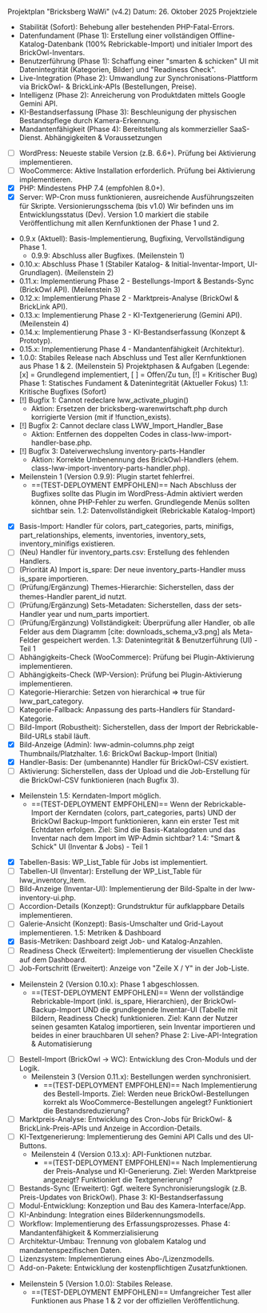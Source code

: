 Projektplan "Bricksberg WaWi" (v4.2)
Datum: 26. Oktober 2025
Projektziele
 * Stabilität (Sofort): Behebung aller bestehenden PHP-Fatal-Errors.
 * Datenfundament (Phase 1): Erstellung einer vollständigen Offline-Katalog-Datenbank (100% Rebrickable-Import) und initialer Import des BrickOwl-Inventars.
 * Benutzerführung (Phase 1): Schaffung einer "smarten & schicken" UI mit Datenintegrität (Kategorien, Bilder) und "Readiness Check".
 * Live-Integration (Phase 2): Umwandlung zur Synchronisations-Plattform via BrickOwl- & BrickLink-APIs (Bestellungen, Preise).
 * Intelligenz (Phase 2): Anreicherung von Produktdaten mittels Google Gemini API.
 * KI-Bestandserfassung (Phase 3): Beschleunigung der physischen Bestandspflege durch Kamera-Erkennung.
 * Mandantenfähigkeit (Phase 4): Bereitstellung als kommerzieller SaaS-Dienst.
Abhängigkeiten & Voraussetzungen
 * [ ] WordPress: Neueste stabile Version (z.B. 6.6+). Prüfung bei Aktivierung implementieren.
 * [ ] WooCommerce: Aktive Installation erforderlich. Prüfung bei Aktivierung implementieren.
 * [x] PHP: Mindestens PHP 7.4 (empfohlen 8.0+).
 * [x] Server: WP-Cron muss funktionieren, ausreichende Ausführungszeiten für Skripte.
Versionierungsschema (bis v1.0)
Wir befinden uns im Entwicklungsstatus (Dev). Version 1.0 markiert die stabile Veröffentlichung mit allen Kernfunktionen der Phase 1 und 2.
 * 0.9.x (Aktuell): Basis-Implementierung, Bugfixing, Vervollständigung Phase 1.
   * 0.9.9: Abschluss aller Bugfixes. (Meilenstein 1)
 * 0.10.x: Abschluss Phase 1 (Stabiler Katalog- & Initial-Inventar-Import, UI-Grundlagen). (Meilenstein 2)
 * 0.11.x: Implementierung Phase 2 - Bestellungs-Import & Bestands-Sync (BrickOwl API). (Meilenstein 3)
 * 0.12.x: Implementierung Phase 2 - Marktpreis-Analyse (BrickOwl & BrickLink API).
 * 0.13.x: Implementierung Phase 2 - KI-Textgenerierung (Gemini API). (Meilenstein 4)
 * 0.14.x: Implementierung Phase 3 - KI-Bestandserfassung (Konzept & Prototyp).
 * 0.15.x: Implementierung Phase 4 - Mandantenfähigkeit (Architektur).
 * 1.0.0: Stabiles Release nach Abschluss und Test aller Kernfunktionen aus Phase 1 & 2. (Meilenstein 5)
Projektphasen & Aufgaben
(Legende: [x] = Grundlegend implementiert, [ ] = Offen/Zu tun, [!] = Kritischer Bug)
Phase 1: Statisches Fundament & Datenintegrität (Aktueller Fokus)
1.1: Kritische Bugfixes (Sofort)
 * [!] Bugfix 1: Cannot redeclare lww_activate_plugin()
   * Aktion: Ersetzen der bricksberg-warenwirtschaft.php durch korrigierte Version (mit if !function_exists).
 * [!] Bugfix 2: Cannot declare class LWW_Import_Handler_Base
   * Aktion: Entfernen des doppelten Codes in class-lww-import-handler-base.php.
 * [!] Bugfix 3: Dateiverwechslung inventory-parts-Handler
   * Aktion: Korrekte Umbenennung des BrickOwl-Handlers (ehem. class-lww-import-inventory-parts-handler.php).
 * Meilenstein 1 (Version 0.9.9): Plugin startet fehlerfrei.
   * ==(TEST-DEPLOYMENT EMPFOHLEN)== Nach Abschluss der Bugfixes sollte das Plugin im WordPress-Admin aktiviert werden können, ohne PHP-Fehler zu werfen. Grundlegende Menüs sollten sichtbar sein.
1.2: Datenvollständigkeit (Rebrickable Katalog-Import)
 * [x] Basis-Import: Handler für colors, part_categories, parts, minifigs, part_relationships, elements, inventories, inventory_sets, inventory_minifigs existieren.
 * [ ] (Neu) Handler für inventory_parts.csv: Erstellung des fehlenden Handlers.
 * [ ] (Priorität A) Import is_spare: Der neue inventory_parts-Handler muss is_spare importieren.
 * [ ] (Prüfung/Ergänzung) Themes-Hierarchie: Sicherstellen, dass der themes-Handler parent_id nutzt.
 * [ ] (Prüfung/Ergänzung) Sets-Metadaten: Sicherstellen, dass der sets-Handler year und num_parts importiert.
 * [ ] (Prüfung/Ergänzung) Vollständigkeit: Überprüfung aller Handler, ob alle Felder aus dem Diagramm [cite: downloads_schema_v3.png] als Meta-Felder gespeichert werden.
1.3: Datenintegrität & Benutzerführung (UI) - Teil 1
 * [ ] Abhängigkeits-Check (WooCommerce): Prüfung bei Plugin-Aktivierung implementieren.
 * [ ] Abhängigkeits-Check (WP-Version): Prüfung bei Plugin-Aktivierung implementieren.
 * [ ] Kategorie-Hierarchie: Setzen von hierarchical => true für lww_part_category.
 * [ ] Kategorie-Fallback: Anpassung des parts-Handlers für Standard-Kategorie.
 * [ ] Bild-Import (Robustheit): Sicherstellen, dass der Import der Rebrickable-Bild-URLs stabil läuft.
 * [x] Bild-Anzeige (Admin): lww-admin-columns.php zeigt Thumbnails/Platzhalter.
1.6: BrickOwl Backup-Import (Initial)
 * [x] Handler-Basis: Der (umbenannte) Handler für BrickOwl-CSV existiert.
 * [ ] Aktivierung: Sicherstellen, dass der Upload und die Job-Erstellung für die BrickOwl-CSV funktionieren (nach Bugfix 3).
 * Meilenstein 1.5: Kerndaten-Import möglich.
   * ==(TEST-DEPLOYMENT EMPFOHLEN)== Wenn der Rebrickable-Import der Kerndaten (colors, part_categories, parts) UND der BrickOwl Backup-Import funktionieren, kann ein erster Test mit Echtdaten erfolgen. Ziel: Sind die Basis-Katalogdaten und das Inventar nach dem Import im WP-Admin sichtbar?
1.4: "Smart & Schick" UI (Inventar & Jobs) - Teil 1
 * [x] Tabellen-Basis: WP_List_Table für Jobs ist implementiert.
 * [ ] Tabellen-UI (Inventar): Erstellung der WP_List_Table für lww_inventory_item.
 * [ ] Bild-Anzeige (Inventar-UI): Implementierung der Bild-Spalte in der lww-inventory-ui.php.
 * [ ] Accordion-Details (Konzept): Grundstruktur für aufklappbare Details implementieren.
 * [ ] Galerie-Ansicht (Konzept): Basis-Umschalter und Grid-Layout implementieren.
1.5: Metriken & Dashboard
 * [x] Basis-Metriken: Dashboard zeigt Job- und Katalog-Anzahlen.
 * [ ] Readiness Check (Erweitert): Implementierung der visuellen Checkliste auf dem Dashboard.
 * [ ] Job-Fortschritt (Erweitert): Anzeige von "Zeile X / Y" in der Job-Liste.
 * Meilenstein 2 (Version 0.10.x): Phase 1 abgeschlossen.
   * ==(TEST-DEPLOYMENT EMPFOHLEN)== Wenn der vollständige Rebrickable-Import (inkl. is_spare, Hierarchien), der BrickOwl-Backup-Import UND die grundlegende Inventar-UI (Tabelle mit Bildern, Readiness Check) funktionieren. Ziel: Kann der Nutzer seinen gesamten Katalog importieren, sein Inventar importieren und beides in einer brauchbaren UI sehen?
Phase 2: Live-API-Integration & Automatisierung
 * [ ] Bestell-Import (BrickOwl -> WC): Entwicklung des Cron-Moduls und der Logik.
   * Meilenstein 3 (Version 0.11.x): Bestellungen werden synchronisiert.
     * ==(TEST-DEPLOYMENT EMPFOHLEN)== Nach Implementierung des Bestell-Imports. Ziel: Werden neue BrickOwl-Bestellungen korrekt als WooCommerce-Bestellungen angelegt? Funktioniert die Bestandsreduzierung?
 * [ ] Marktpreis-Analyse: Entwicklung des Cron-Jobs für BrickOwl- & BrickLink-Preis-APIs und Anzeige in Accordion-Details.
 * [ ] KI-Textgenerierung: Implementierung des Gemini API Calls und des UI-Buttons.
   * Meilenstein 4 (Version 0.13.x): API-Funktionen nutzbar.
     * ==(TEST-DEPLOYMENT EMPFOHLEN)== Nach Implementierung der Preis-Analyse und KI-Generierung. Ziel: Werden Marktpreise angezeigt? Funktioniert die Textgenerierung?
 * [ ] Bestands-Sync (Erweitert): Ggf. weitere Synchronisierungslogik (z.B. Preis-Updates von BrickOwl).
Phase 3: KI-Bestandserfassung
 * [ ] Modul-Entwicklung: Konzeption und Bau des Kamera-Interface/App.
 * [ ] KI-Anbindung: Integration eines Bilderkennungsmodells.
 * [ ] Workflow: Implementierung des Erfassungsprozesses.
Phase 4: Mandantenfähigkeit & Kommerzialisierung
 * [ ] Architektur-Umbau: Trennung von globalem Katalog und mandantenspezifischen Daten.
 * [ ] Lizenzsystem: Implementierung eines Abo-/Lizenzmodells.
 * [ ] Add-on-Pakete: Entwicklung der kostenpflichtigen Zusatzfunktionen.
 * Meilenstein 5 (Version 1.0.0): Stabiles Release.
   * ==(TEST-DEPLOYMENT EMPFOHLEN)== Umfangreicher Test aller Funktionen aus Phase 1 & 2 vor der offiziellen Veröffentlichung.
